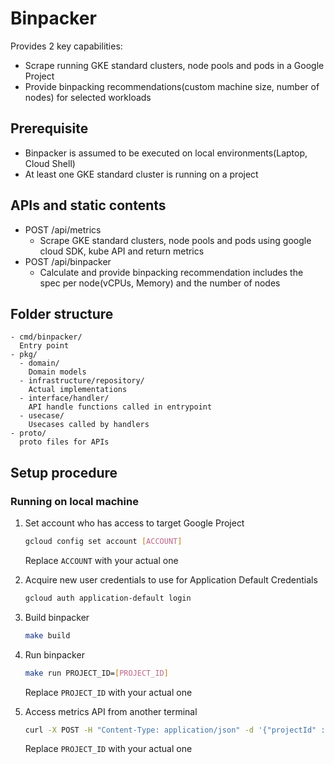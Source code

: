 # Binpacker

Provides 2 key capabilities:

-   Scrape running GKE standard clusters, node pools and pods in a Google
    Project
-   Provide binpacking recommendations(custom machine size, number of nodes) for
    selected workloads

## Prerequisite

-   Binpacker is assumed to be executed on local environments(Laptop, Cloud
    Shell)
-   At least one GKE standard cluster is running on a project

## APIs and static contents

-   POST /api/metrics
    -   Scrape GKE standard clusters, node pools and pods using google cloud
        SDK, kube API and return metrics
-   POST /api/binpacker
    -   Calculate and provide binpacking recommendation includes the spec per
        node(vCPUs, Memory) and the number of nodes

## Folder structure

```text
- cmd/binpacker/
  Entry point
- pkg/
  - domain/
    Domain models
  - infrastructure/repository/
    Actual implementations
  - interface/handler/
    API handle functions called in entrypoint
  - usecase/
    Usecases called by handlers
- proto/
  proto files for APIs
```

## Setup procedure

### Running on local machine

1.  Set account who has access to target Google Project

    ```bash
    gcloud config set account [ACCOUNT]
    ```

    Replace `ACCOUNT` with your actual one

1.  Acquire new user credentials to use for Application Default Credentials

    ```bash
    gcloud auth application-default login
    ```

1.  Build binpacker

    ```bash
    make build
    ```

1.  Run binpacker

    ```bash
    make run PROJECT_ID=[PROJECT_ID]
    ```

    Replace `PROJECT_ID` with your actual one

1.  Access metrics API from another terminal

    ```bash
    curl -X POST -H "Content-Type: application/json" -d '{"projectId" : "PROJECT_ID"}' http://localhost:8080/api/metrics
    ```

    Replace `PROJECT_ID` with your actual one
